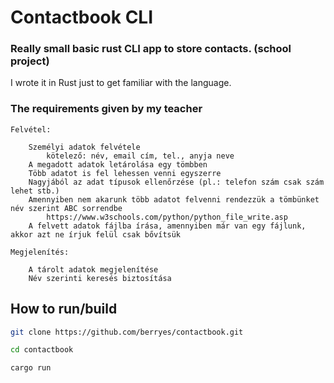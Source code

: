 
# Contactbook CLI
###  Really small basic rust CLI app to store contacts. (school project)
I wrote it in Rust just to get familiar with the language. 


### The requirements given by my teacher
	Felvétel:

	    Személyi adatok felvétele
	        kötelező: név, email cím, tel., anyja neve
	    A megadott adatok letárolása egy tömbben
	    Több adatot is fel lehessen venni egyszerre
	    Nagyjából az adat típusok ellenőrzése (pl.: telefon szám csak szám lehet stb.)
	    Amennyiben nem akarunk több adatot felvenni rendezzük a tömbünket név szerint ABC sorrendbe
	        https://www.w3schools.com/python/python_file_write.asp
	    A felvett adatok fájlba írása, amennyiben már van egy fájlunk, akkor azt ne írjuk felül csak bővítsük

	Megjelenítés:

	    A tárolt adatok megjelenítése
	    Név szerinti keresés biztosítása

## How to run/build

```bash
git clone https://github.com/berryes/contactbook.git
```
```bash
cd contactbook
```
```bash
cargo run
```
